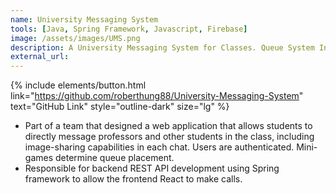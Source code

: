 ```yaml
---
name: University Messaging System
tools: [Java, Spring Framework, Javascript, Firebase]
image: /assets/images/UMS.png
description: A University Messaging System for Classes. Queue System Inlucded.
external_url: 
---
```

{% include elements/button.html link="https://github.com/roberthung88/University-Messaging-System" text="GitHub Link" style="outline-dark" size="lg" %}

- Part of a team that designed a web application that allows students to directly message professors and other students in the class, including image-sharing capabilities in each chat. Users are authenticated. Mini-games determine queue placement.
- Responsible for backend REST API development using Spring framework to allow the frontend React to make calls.


